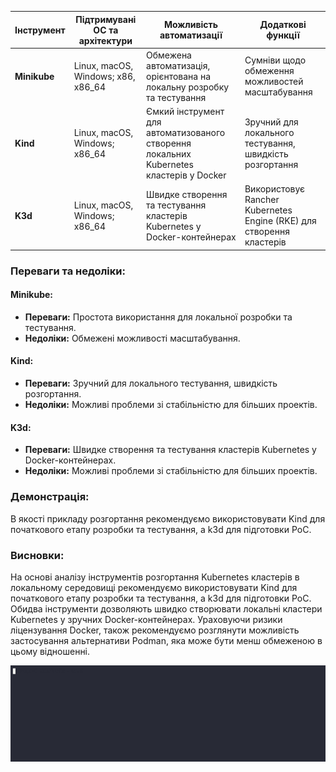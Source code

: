 
| Інструмент      | Підтримувані ОС та архітектури | Можливість автоматизації         | Додаткові функції                                     |
|-----------------|--------------------------------|----------------------------------|--------------------------------------------------------|
| **Minikube**    | Linux, macOS, Windows; x86, x86_64 | Обмежена автоматизація, орієнтована на локальну розробку та тестування | Сумніви щодо обмеження можливостей масштабування         |
| **Kind**        | Linux, macOS, Windows; x86_64      | Ємкий інструмент для автоматизованого створення локальних Kubernetes кластерів у Docker | Зручний для локального тестування, швидкість розгортання |
| **K3d**         | Linux, macOS, Windows; x86_64      | Швидке створення та тестування кластерів Kubernetes у Docker-контейнерах | Використовує Rancher Kubernetes Engine (RKE) для створення кластерів |

### Переваги та недоліки:

#### Minikube:
- **Переваги:** Простота використання для локальної розробки та тестування.
- **Недоліки:** Обмежені можливості масштабування.

#### Kind:
- **Переваги:** Зручний для локального тестування, швидкість розгортання.
- **Недоліки:** Можливі проблеми зі стабільністю для більших проектів.

#### K3d:
- **Переваги:** Швидке створення та тестування кластерів Kubernetes у Docker-контейнерах.
- **Недоліки:** Можливі проблеми зі стабільністю для більших проектів.

### Демонстрація:

В якості прикладу розгортання рекомендуємо використовувати Kind для початкового етапу розробки та тестування, а k3d для підготовки PoC.

### Висновки:

На основі аналізу інструментів розгортання Kubernetes кластерів в локальному середовищі рекомендуємо використовувати Kind для початкового етапу розробки та тестування, а k3d для підготовки PoC. Обидва інструменти дозволяють швидко створювати локальні кластери Kubernetes у зручних Docker-контейнерах. Ураховуючи ризики ліцензування Docker, також рекомендуємо розглянути можливість застосування альтернативи Podman, яка може бути менш обмеженою в цьому відношенні.


![Image](623022.gif)


